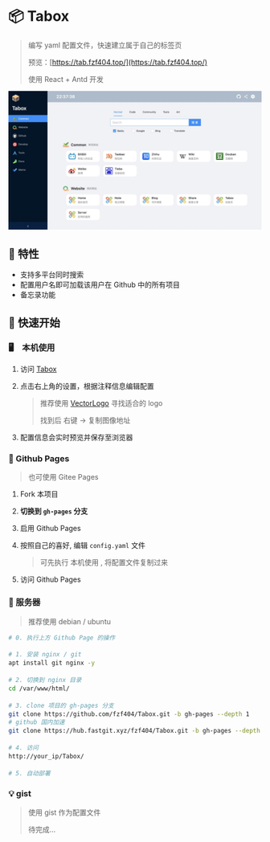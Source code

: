# 📦 Tabox

> 编写 yaml 配置文件，快速建立属于自己的标签页
>
> 预览：[https://tab.fzf404.top/](https://tab.fzf404.top/)
>
> 使用 React + Antd 开发

![show](show.jpeg)

## 🚄 特性

- 支持多平台同时搜索
- 配置用户名即可加载该用户在 Github 中的所有项目
- 备忘录功能

## 🚀 快速开始

### 🖥　本机使用

1. 访问 [Tabox](https://tab.fzf404.top)
   
2. 点击右上角的设置，根据注释信息编辑配置

   > 推荐使用 [VectorLogo](https://worldvectorlogo.com) 寻找适合的 logo
   > 
   > 找到后 右键 -> 复制图像地址

3. 配置信息会实时预览并保存至浏览器

### 🎁 Github Pages

> 也可使用 Gitee Pages

1. Fork 本项目
   
2. **切换到 `gh-pages` 分支**
   
3. 启用 Github Pages
   
4. 按照自己的喜好, 编辑 `config.yaml` 文件
   
   > 可先执行 本机使用 , 将配置文件复制过来

5. 访问 Github Pages

### 💾 服务器

> 推荐使用 debian / ubuntu

```bash
# 0. 执行上方 Github Page 的操作

# 1. 安装 nginx / git
apt install git nginx -y

# 2. 切换到 nginx 目录
cd /var/www/html/

# 3. clone 项目的 gh-pages 分支
git clone https://github.com/fzf404/Tabox.git -b gh-pages --depth 1
# github 国内加速
git clone https://hub.fastgit.xyz/fzf404/Tabox.git -b gh-pages --depth 1

# 4. 访问
http://your_ip/Tabox/

# 5. 自动部署

```

### 💡 gist

> 使用 gist 作为配置文件
> 
> 待完成...